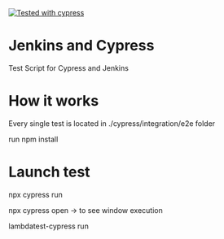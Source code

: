 <a href="https://github.com/cypress-io/cypress">
   <img alt="Tested with cypress" src="https://img.shields.io/badge/cypress-dashboard-brightgreen.svg">
</a>

# Jenkins and Cypress
Test Script for Cypress and Jenkins


# How it works

Every single test is located in ./cypress/integration/e2e folder

run npm install

# Launch test

npx cypress run

npx cypress open -> to see window execution

lambdatest-cypress run


